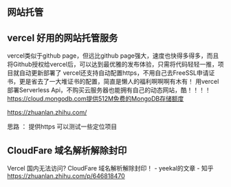 ## 网站托管 


## vercel 好用的网站托管服务 

vercel类似于github page，但远比github page强大，速度也快得多得多，而且将Github授权给vercel后，可以达到最优雅的发布体验，只需将代码轻轻一推，项目就自动更新部署了
vercel还支持自动配置https，不用自己去FreeSSL申请证书，更是省去了一大堆证书的配置，简直是懒人的福利啊啊啊有木有！
用vercel部署Serverless Api，不购买云服务器也能拥有自己的动态网站，酷！！！！
https://cloud.mongodb.com提供512M免费的MongoDB存储额度 

[https://zhuanlan.zhihu.com/ ](https://www.zhihu.com/search?type=content&q=vercel)  

思路 ： 提供https  可以测试一些定位项目

## CloudFare 域名解析解除封印
Vercel 国内无法访问? CloudFare 域名解析解除封印！ - yeekal的文章 - 知乎
https://zhuanlan.zhihu.com/p/646818470